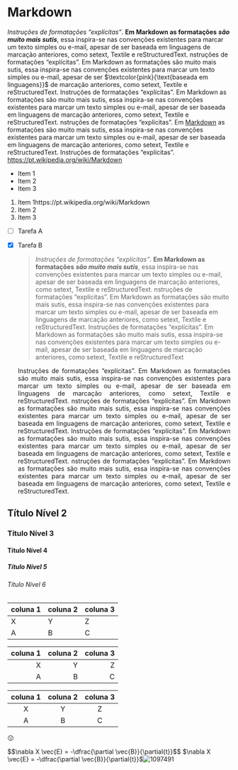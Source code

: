 # Markdown
  _Instruções de formatações “explícitas”_. __Em Markdown as formatações__ ***são muito mais sutis***, essa inspira-se nas convenções existentes para marcar um texto simples ou e-mail, apesar de ser baseada em linguagens de marcação anteriores, como setext, Textile e reStructuredText.  nstruções de formatações “explícitas”. Em Markdown as formatações são muito mais sutis, essa inspira-se nas convenções existentes para marcar um texto simples ou e-mail, apesar de ser $\textcolor{pink}{\text{baseada em linguagens}}$ de marcação anteriores, como setext, Textile e reStructuredText. Instruções de formatações “explícitas”. Em Markdown as formatações são muito mais sutis, essa inspira-se nas convenções existentes para marcar um texto simples ou e-mail, apesar de ser baseada em linguagens de marcação anteriores, como setext, Textile e reStructuredText.  nstruções de formatações “explícitas”. Em [Markdown](https://pt.wikipedia.org/wiki/Markdown) as formatações são muito mais sutis, essa inspira-se nas convenções existentes para marcar um texto simples ou e-mail, apesar de ser baseada em linguagens de marcação anteriores, como setext, Textile e reStructuredText. Instruções de formatações “explícitas”. <https://pt.wikipedia.org/wiki/Markdown>
 * Item 1
 * Item 2
 * Item 3
 1. Item 1https://pt.wikipedia.org/wiki/Markdown
 2. Item 2
 3. Item 3

- [ ] Tarefa A
- [X] Tarefa B
  
  
  
  
  >_Instruções de formatações “explícitas”_. __Em Markdown as formatações__ ***são muito mais sutis***, essa inspira-se nas convenções existentes para marcar um texto simples ou e-mail, apesar de ser baseada em linguagens de marcação anteriores, como setext, Textile e reStructuredText.  nstruções de formatações “explícitas”. Em Markdown as formatações são muito mais sutis, essa inspira-se nas convenções existentes para marcar um texto simples ou e-mail, apesar de ser baseada em linguagens de marcação anteriores, como setext, Textile e reStructuredText. Instruções de formatações “explícitas”. Em Markdown as formatações são muito mais sutis, essa inspira-se nas convenções existentes para marcar um texto simples ou e-mail, apesar de ser baseada em linguagens de marcação anteriores, como setext, Textile e reStructuredText
  
  
  
  <p align="justify" >
  Instruções de formatações “explícitas”. Em Markdown as formatações são muito mais sutis, essa inspira-se nas convenções existentes para marcar um texto simples ou e-mail, apesar de ser baseada em linguagens de marcação anteriores, como setext, Textile e reStructuredText.  nstruções de formatações “explícitas”. Em Markdown as formatações são muito mais sutis, essa inspira-se nas convenções existentes para marcar um texto simples ou e-mail, apesar de ser baseada em linguagens de marcação anteriores, como setext, Textile e reStructuredText. Instruções de formatações “explícitas”. Em Markdown as formatações são muito mais sutis, essa inspira-se nas convenções existentes para marcar um texto simples ou e-mail, apesar de ser baseada em linguagens de marcação anteriores, como setext, Textile e reStructuredText.  nstruções de formatações “explícitas”. Em Markdown as formatações são muito mais sutis, essa inspira-se nas convenções existentes para marcar um texto simples ou e-mail, apesar de ser baseada em linguagens de marcação anteriores, como setext, Textile e reStructuredText. 
  </p>

## Título Nível 2
### Título Nível 3
#### Título Nível 4
##### Título Nível 5
###### Título Nível 6


| coluna 1 | coluna 2 | coluna 3 |
| --- | --- | --- |
| X | Y | Z |
| A | B | C |

| coluna 1 | coluna 2 | coluna 3 |
| ---: | ---: | ---: |
| X | Y | Z |
| A | B | C |

| coluna 1 | coluna 2 | coluna 3 |
| :---: | :---: | :---: |
| X | Y | Z |
| A | B | C |

:kissing:

$$\nabla X \vec{E} = -\dfrac\{\partial \vec{B}}{\partial{t}}$$
$\nabla X \vec{E} = -\dfrac\{\partial \vec{B}}{\partial{t}}$![1097491](https://user-images.githubusercontent.com/118854926/204638881-749e0e5e-5db3-4454-8289-62c4b2556825.jpg)










